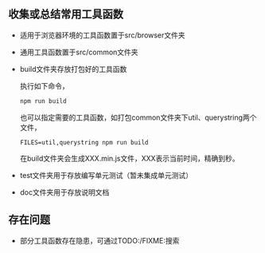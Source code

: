 ## 收集或总结常用工具函数
- 适用于浏览器环境的工具函数置于src/browser文件夹

- 通用工具函数置于src/common文件夹

- build文件夹存放打包好的工具函数

	执行如下命令，

	```bash
	npm run build
	```

  也可以指定需要的工具函数，如打包common文件夹下util、querystring两个文件，

  ```base
  FILES=util,querystring npm run build
  ```

	在build文件夹会生成XXX.min.js文件，XXX表示当前时间，精确到秒。

- test文件夹用于存放编写单元测试（暂未集成单元测试）

- doc文件夹用于存放说明文档

## 存在问题
- 部分工具函数存在隐患，可通过TODO:/FIXME:搜索
